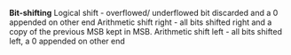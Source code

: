 **Bit-shifting**
Logical shift - overflowed/ underflowed bit discarded and a 0 appended on other end
Arithmetic shift right - all bits shifted right and a copy of the previous MSB kept in MSB.
Arithmetic shift left - all bits shifted left, a 0 appended on other end
